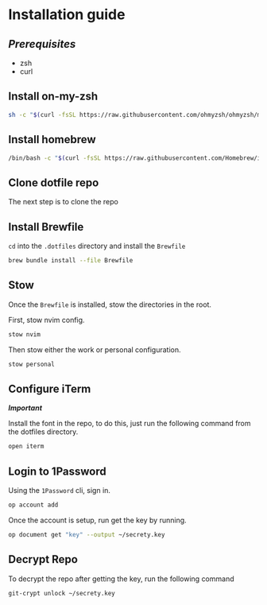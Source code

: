 # Installation guide

## _Prerequisites_

-   zsh
-   curl

## Install on-my-zsh

```bash
sh -c "$(curl -fsSL https://raw.githubusercontent.com/ohmyzsh/ohmyzsh/master/tools/install.sh)"
```

## Install homebrew

```bash
/bin/bash -c "$(curl -fsSL https://raw.githubusercontent.com/Homebrew/install/HEAD/install.sh)"
```

## Clone dotfile repo

The next step is to clone the repo

## Install Brewfile

`cd` into the `.dotfiles` directory and install the `Brewfile`

```bash
brew bundle install --file Brewfile
```

## Stow

Once the `Brewfile` is installed, stow the directories in the root.

First, stow nvim config.

```bash
stow nvim
```

Then stow either the work or personal configuration.

```bash
stow personal
```

## Configure iTerm

**_Important_**

Install the font in the repo, to do this, just run the following command from the dotfiles directory.

```bash
open iterm
```

## Login to 1Password

Using the `1Password` cli, sign in.

```bash
op account add
```

Once the account is setup, run get the key by running.

```bash
op document get "key" --output ~/secrety.key
```

## Decrypt Repo

To decrypt the repo after getting the key, run the following command

```bash
git-crypt unlock ~/secrety.key
```
